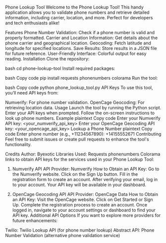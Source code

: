 Phone Lookup Tool
Welcome to the Phone Lookup Tool! This handy application allows you to validate phone numbers and retrieve detailed information, including carrier, location, and more. Perfect for developers and tech enthusiasts alike!

Features
Phone Number Validation: Check if a phone number is valid and properly formatted.
Carrier and Location Information: Get details about the phone carrier and geographical location.
Geocoding: Fetch latitude and longitude for specified locations.
Save Results: Store results in a JSON file for future reference.
User-Friendly Interface: Colorful output for easy reading.
Installation
Clone the repository:

bash
cd phone-lookup-tool
Install required packages:

bash
Copy code
pip install requests phonenumbers colorama
Run the tool:

bash
Copy code
python phone_lookup_tool.py
API Keys
To use this tool, you’ll need API keys from:

Numverify: For phone number validation.
OpenCage Geocoding: For retrieving location data.
Usage
Launch the tool by running the Python script.
Enter your API keys when prompted.
Follow the on-screen instructions to look up phone numbers.
Example
plaintext
Copy code
Enter your Numverify API key: <your_numverify_api_key>
Enter your OpenCage Geocoding API key: <your_opencage_api_key>
Lookup a Phone Number
plaintext
Copy code
Enter phone number (e.g., +11234567890): +14155552671
Contributing
Feel free to submit issues or create pull requests to enhance the tool's functionality.

Credits
Author: Byexotic
Libraries Used:
Requests
phonenumbers
Colorama
links to obtain API keys for the services used in your Phone Lookup Tool:

1. Numverify API
API Provider: Numverify
How to Obtain an API Key:
Go to the Numverify website.
Click on the Sign Up button.
Fill in the registration form to create an account.
After verifying your email, log in to your account.
Your API key will be available in your dashboard.


2. OpenCage Geocoding API
API Provider: OpenCage Data
How to Obtain an API Key:
Visit the OpenCage website.
Click on Get Started or Sign Up.
Complete the registration process to create an account.
Once logged in, navigate to your account settings or dashboard to find your API key.
Additional API Options
If you want to explore more providers for future enhancements:

Twilio: Twilio Lookup API (for phone number lookup)
Abstract API: Phone Number Validation (alternative phone validation service)












